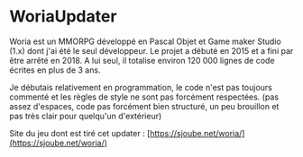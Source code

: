 # WoriaUpdater
 
Woria est un MMORPG développé en Pascal Objet et Game maker Studio (1.x) dont j'ai été le seul développeur. Le projet a débuté en 2015 et a fini par être arrêté en 2018. A lui seul, il totalise environ 120 000 lignes de code écrites en plus de 3 ans.

Je débutais relativement en programmation, le code n'est pas toujours commenté et les règles de style ne sont pas forcément respectées. (pas assez d'espaces, code pas forcément bien structuré, un peu brouillon et pas très clair pour quelqu'un d'extérieur)
 
Site du jeu dont est tiré cet updater : [https://sjoube.net/woria/](https://sjoube.net/woria/)
